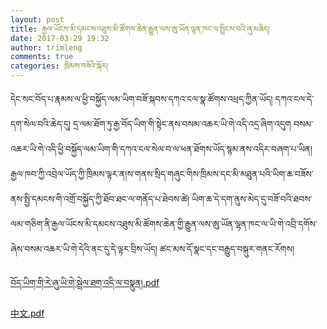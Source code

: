```yaml
---
layout: post
title: རྒྱལ་ཡོངས་མི་དམངས་འཐུས་མི་ཚོགས་ཆེན་རྒྱུན་ལས་ཨུ་ཡོན་ལྷན་ཁང་ལ་སྤྲིངས་བའི་ཞུ་མཆིད།
date: 2017-03-29 19:32
author: trimleng
comments: true
categories: ཁྲིམས་བཟོའི་སྐོར།
---
```

<span style="font-weight: 400;">དེང་སང་བོད་པ་རྣམས་ལ་ཕྱི་བསྐྱོད་ལམ་ཡིག་བཟོ་སྐབས་དཀའ་ངལ་སྣ་ཚོགས་འཕྲད་ཀྱིན་ཡོད། དཀའ་ངལ་དེ་དག་སེལ་བའི་ཆེད་དུ། དྲ་ལམ་ཐོག་ཏུ་རྒྱ་བོད་ཡིག་གི་སྟེང་ནས་བསམ་འཆར་ཡི་གེ་འདི་འདྲ་ཞིག་འདུག བསམ་འཆར་ཡི་གེ་འདི་ཕྱི་བསྐྱོད་ལམ་ཡིག་གི་དཀའ་ངལ་སེལ་བ་ལ་ཕན་ཐོགས་ཡོད་སྙམ་ནས་འདིར་བཞག་པ་ཡིན། རྒྱལ་ཁབ་ཀྱི་འབྲེལ་ཡོད་ཀྱི་ཁྲིམས་ལྟར་ན།<!--more-->ས་གནས་སྲིད་གཞུང་གིས་ཁྲིམས་དང་མི་མཐུན་པའི་ཡིག་ཆ་བཟོས་ནས་སྤྱི་དམངས་གི་འགྲོ་བསྐྱོད་ཀྱི་ཐོབ་ཐང་ལ་གནོད་པ་ཐེབས་ཚེ། ཡིག་ཆ་དེ་དག་ནུས་མེད་དུ་བཟོ་བའི་ཐབས་ལམ་གཅིག་ནི་རྒྱལ་ཡོངས་མི་དམངས་འཐུས་མི་ཚོགས་ཆེན་གྱི་རྒྱུན་ལས་ཨུ་ཡོན་ལྷན་ཁང་ལ་ཡི་གེ་འབྲི་དགོས་ཞེས་བསམ་འཆར་ཡི་གེ་དེའི་ནང་དུ་དེ་ལྟར་བྲིས་ཡོད། </span><span style="font-weight: 400;">ཚང་མས་དོ་སྣང་དང་བརྒྱུད་བསྐུར་གནང་རོགས།</span>

<a href="http://trimleng.cn/wp-content/uploads/2017/03/Passport-Letter-Tibetan.pdf">བོད་ཡིག་གི་རེ་ཞུ་ཡི་གེ་སྦྲེལ་ཐག་འདི་ལ་བསྣུན།.pdf</a>

<a href="http://trimleng.cn/wp-content/uploads/2017/03/Passport-Letter-Chinese.pdf">中文.pdf</a>
